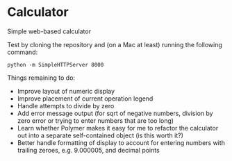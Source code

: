 Calculator
==========

Simple web-based calculator

Test by cloning the repository and (on a Mac at least) running the following command:

    python -m SimpleHTTPServer 8000

Things remaining to do:
- Improve layout of numeric display
- Improve placement of current operation legend
- Handle attempts to divide by zero
- Add error message output (for sqrt of negative numbers, division by zero error or trying to enter numbers that are too long)
- Learn whether Polymer makes it easy for me to refactor the calculator out into a separate self-contained object (is this worth it?)
- Better handle formatting of display to account for entering numbers with trailing zeroes, e.g. 9.000005, and decimal points
